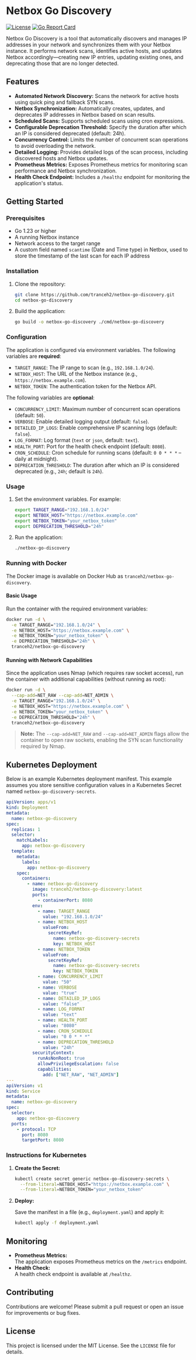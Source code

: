# Netbox Go Discovery

[![License](https://img.shields.io/badge/License-MIT-blue.svg)](LICENSE)
[![Go Report Card](https://goreportcard.com/badge/github.com/tranceh2/netbox-go-discovery)](https://goreportcard.com/report/github.com/tranceh2/netbox-go-discovery)

Netbox Go Discovery is a tool that automatically discovers and manages IP addresses in your network and synchronizes them with your Netbox instance. It performs network scans, identifies active hosts, and updates Netbox accordingly—creating new IP entries, updating existing ones, and deprecating those that are no longer detected.

## Features

- **Automated Network Discovery:** Scans the network for active hosts using quick ping and fallback SYN scans.
- **Netbox Synchronization:** Automatically creates, updates, and deprecates IP addresses in Netbox based on scan results.
- **Scheduled Scans:** Supports scheduled scans using cron expressions.
- **Configurable Deprecation Threshold:** Specify the duration after which an IP is considered deprecated (default: 24h).
- **Concurrency Control:** Limits the number of concurrent scan operations to avoid overloading the network.
- **Detailed Logging:** Provides detailed logs of the scan process, including discovered hosts and Netbox updates.
- **Prometheus Metrics:** Exposes Prometheus metrics for monitoring scan performance and Netbox synchronization.
- **Health Check Endpoint:** Includes a `/healthz` endpoint for monitoring the application's status.

## Getting Started

### Prerequisites

- Go 1.23 or higher
- A running Netbox instance
- Network access to the target range
- A custom field named `scantime` (Date and Time type) in Netbox, used to store the timestamp of the last scan for each IP address

### Installation

1. Clone the repository:

   ```bash
   git clone https://github.com/tranceh2/netbox-go-discovery.git
   cd netbox-go-discovery
   ```

2. Build the application:

   ```bash
   go build -o netbox-go-discovery ./cmd/netbox-go-discovery
   ```

### Configuration

The application is configured via environment variables. The following variables are **required**:

- `TARGET_RANGE`: The IP range to scan (e.g., `192.168.1.0/24`).
- `NETBOX_HOST`: The URL of the Netbox instance (e.g., `https://netbox.example.com`).
- `NETBOX_TOKEN`: The authentication token for the Netbox API.

The following variables are **optional**:

- `CONCURRENCY_LIMIT`: Maximum number of concurrent scan operations (default: `50`).
- `VERBOSE`: Enable detailed logging output (default: `false`).
- `DETAILED_IP_LOGS`: Enable comprehensive IP scanning logs (default: `false`).
- `LOG_FORMAT`: Log format (`text` or `json`, default: `text`).
- `HEALTH_PORT`: Port for the health check endpoint (default: `8080`).
- `CRON_SCHEDULE`: Cron schedule for running scans (default: `0 0 * * *` – daily at midnight).
- `DEPRECATION_THRESHOLD`: The duration after which an IP is considered deprecated (e.g., `24h`; default is `24h`).

### Usage

1. Set the environment variables. For example:

   ```bash
   export TARGET_RANGE="192.168.1.0/24"
   export NETBOX_HOST="https://netbox.example.com"
   export NETBOX_TOKEN="your_netbox_token"
   export DEPRECATION_THRESHOLD="24h"
   ```

2. Run the application:

   ```bash
   ./netbox-go-discovery
   ```

### Running with Docker

The Docker image is available on Docker Hub as `tranceh2/netbox-go-discovery`.

#### Basic Usage

Run the container with the required environment variables:

```bash
docker run -d \
  -e TARGET_RANGE="192.168.1.0/24" \
  -e NETBOX_HOST="https://netbox.example.com" \
  -e NETBOX_TOKEN="your_netbox_token" \
  -e DEPRECATION_THRESHOLD="24h" \
  tranceh2/netbox-go-discovery
```

#### Running with Network Capabilities

Since the application uses Nmap (which requires raw socket access), run the container with additional capabilities (without running as root):

```bash
docker run -d \
  --cap-add=NET_RAW --cap-add=NET_ADMIN \
  -e TARGET_RANGE="192.168.1.0/24" \
  -e NETBOX_HOST="https://netbox.example.com" \
  -e NETBOX_TOKEN="your_netbox_token" \
  -e DEPRECATION_THRESHOLD="24h" \
  tranceh2/netbox-go-discovery
```

> **Note:** The `--cap-add=NET_RAW` and `--cap-add=NET_ADMIN` flags allow the container to open raw sockets, enabling the SYN scan functionality required by Nmap.

## Kubernetes Deployment

Below is an example Kubernetes deployment manifest. This example assumes you store sensitive configuration values in a Kubernetes Secret named `netbox-go-discovery-secrets`.

```yaml
apiVersion: apps/v1
kind: Deployment
metadata:
  name: netbox-go-discovery
spec:
  replicas: 1
  selector:
    matchLabels:
      app: netbox-go-discovery
  template:
    metadata:
      labels:
        app: netbox-go-discovery
    spec:
      containers:
        - name: netbox-go-discovery
          image: tranceh2/netbox-go-discovery:latest
          ports:
            - containerPort: 8080
          env:
            - name: TARGET_RANGE
              value: "192.168.1.0/24"
            - name: NETBOX_HOST
              valueFrom:
                secretKeyRef:
                  name: netbox-go-discovery-secrets
                  key: NETBOX_HOST
            - name: NETBOX_TOKEN
              valueFrom:
                secretKeyRef:
                  name: netbox-go-discovery-secrets
                  key: NETBOX_TOKEN
            - name: CONCURRENCY_LIMIT
              value: "50"
            - name: VERBOSE
              value: "true"
            - name: DETAILED_IP_LOGS
              value: "false"
            - name: LOG_FORMAT
              value: "text"
            - name: HEALTH_PORT
              value: "8080"
            - name: CRON_SCHEDULE
              value: "0 0 * * *"
            - name: DEPRECATION_THRESHOLD
              value: "24h"
          securityContext:
            runAsNonRoot: true
            allowPrivilegeEscalation: false
            capabilities:
              add: ["NET_RAW", "NET_ADMIN"]
---
apiVersion: v1
kind: Service
metadata:
  name: netbox-go-discovery
spec:
  selector:
    app: netbox-go-discovery
  ports:
    - protocol: TCP
      port: 8080
      targetPort: 8080
```

### Instructions for Kubernetes

1. **Create the Secret:**

   ```bash
   kubectl create secret generic netbox-go-discovery-secrets \
     --from-literal=NETBOX_HOST="https://netbox.example.com" \
     --from-literal=NETBOX_TOKEN="your_netbox_token"
   ```

2. **Deploy:**

   Save the manifest in a file (e.g., `deployment.yaml`) and apply it:

   ```bash
   kubectl apply -f deployment.yaml
   ```

## Monitoring

- **Prometheus Metrics:**  
  The application exposes Prometheus metrics on the `/metrics` endpoint.
- **Health Check:**  
  A health check endpoint is available at `/healthz`.

## Contributing

Contributions are welcome! Please submit a pull request or open an issue for improvements or bug fixes.

## License

This project is licensed under the MIT License. See the `LICENSE` file for details.
